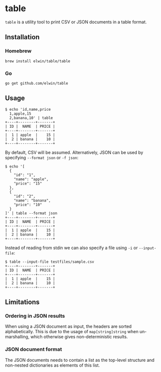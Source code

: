 # table
`table` is a utility tool to print CSV or JSON documents in a table format.

## Installation
### Homebrew
```console
brew install elwin/table/table
```

### Go
```console
go get github.com/elwin/table
```

## Usage
```console
$ echo 'id,name,price
  1,apple,15
  2,banana,10' | table
+----+--------+-------+
| ID |  NAME  | PRICE |
+----+--------+-------+
|  1 | apple  |    15 |
|  2 | banana |    10 |
+----+--------+-------+
```

By default, CSV will be assumed. Alternatively, JSON can be used by specifying `--format json` or `-f json`:
```console
$ echo '[
  {
    "id": "1",
    "name": "apple",
    "price": "15"
  },
  {
    "id": "2",
    "name": "banana",
    "price": "10"
  }
]' | table --format json
+----+--------+-------+
| ID |  NAME  | PRICE |
+----+--------+-------+
|  1 | apple  |    15 |
|  2 | banana |    10 |
+----+--------+-------+
```

Instead of reading from stdin we can also specify a file using `-i` or `--input-file`:
```console
$ table --input-file testfiles/sample.csv
+----+--------+-------+
| ID |  NAME  | PRICE |
+----+--------+-------+
|  1 | apple  |    15 |
|  2 | banana |    10 |
+----+--------+-------+
```

## Limitations
### Ordering in JSON results
When using a JSON document as input, the headers are sorted alphabetically. This is due to the usage of
`map[string]string` when un-marshalling, which otherwise gives non-deterministic results.

### JSON document format
The JSON documents needs to contain a list as the top-level structure and non-nested dictionaries as elements of this
list.